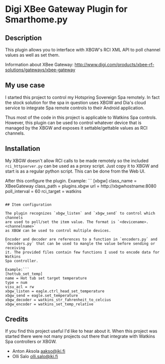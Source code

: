 # Digi XBee Gateway Plugin for Smarthome.py

## Description

This plugin allows you to interface with XBGW's RCI XML API to poll channel
values as well as set them.

Information about XBee Gateway:
http://www.digi.com/products/xbee-rf-solutions/gateways/xbee-gateway

## My use case

I started this project to control my Hotspring Sovereign Spa remotely. In fact
the stock solution for the spa in question uses XBGW and Dia's cloud service to
integrate Spa remote controls to their Android application.

Thus most of the code in this project is applicable to Watkins Spa controls.
However, this plugin can be used to control whatever device that is managed by
the XBGW and exposes it settable/gettable values as RCI channels.

## Installation

My XBGW doesn't allow RCI calls to be made remotely so the included
`rci_httpserver.py` can be used as a proxy script. Just copy it to XBGW and
start is as a regular python script. This can be done from the Web UI.

After this configure the plugin. Example: ```
[xbgw]
class_name = XBeeGateway
class_path = plugins.xbgw
url = http://xbgwhostname:8080
poll_interval = 60
rci_target = watkins
```

## Item configuration

The plugin recognizes `xbgw_listen` and `xbgw_send` to control which channels
are used to poll/set the item value. The format is `<devicename>.<channelname>`
as XBGW can be used to control multiple devices.

Encoder and decoder are references to a function in `encoders.py` and
`decoders.py` that can be used to mangle the value before sending or receiving
it. The provided files contain few functions I used to encode data for Watkins
Spa controller.

Example:```
[hottub_set_temp]
name = Hot tub set target temperature
type = num
visu_acl = rw
xbgw_listen = eagle.ctrl_head_set_temperature
xbgw_send = eagle.set_temperature
xbgw_decoder = watkins_str_fahrenheit_to_celcius
xbgw_encoder = watkins_set_temp_relative
```

## Credits

If you find this project useful I'd like to hear about it. When this project was
started there were not many projects out there that integrate with Watkins Spa
controllers or XBGW.

* Anton Aksola <aakso@iki.fi>
* Olli Salo <olli.salo@iki.fi>
